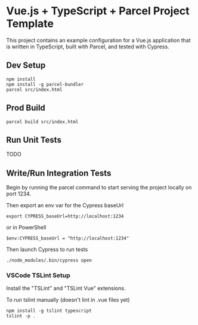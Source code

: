 # Vue.js + TypeScript + Parcel Project Template

This project contains an example configuration for a Vue.js application that is written in TypeScript, built with Parcel, and tested with Cypress.

## Dev Setup

```
npm install
npm install -g parcel-bundler
parcel src/index.html
```

## Prod Build

```
parcel build src/index.html
```

## Run Unit Tests

TODO

## Write/Run Integration Tests

Begin by running the parcel command to start serving the project locally on port 1234.

Then export an env var for the Cypress baseUrl

```
export CYPRESS_baseUrl=http://localhost:1234
```

or in PowerShell

```
$env:CYPRESS_baseUrl = "http://localhost:1234"
```

Then launch Cypress to run tests

```
./node_modules/.bin/cypress open
```

### VSCode TSLint Setup

Install the "TSLint" and "TSLint Vue" extensions.

To run tslint manually (doesn't lint in .vue files yet)

```
npm install -g tslint typescript
tslint -p .
```
